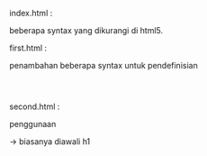 index.html :

beberapa syntax yang dikurangi di html5.


first.html :

penambahan beberapa syntax untuk pendefinisian
	<header></header>
	<footer></footer>
	<nav></nav>
	<div role="main">
	<aside></aside>


second.html :

penggunaan 
<section></section>      -> biasanya diawali h1
